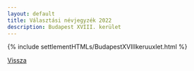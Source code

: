 ```yaml
---
layout: default
title: Választási névjegyzék 2022
description: Budapest XVIII. kerület
---
```


{% include settlementHTMLs/BudapestXVIIIkeruuxlet.html %}

[Vissza](../)